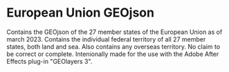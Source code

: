 # European Union GEOjson

Contains the GEOjson of the 27 member states of the European Union as of march 2023. Contains the individual federal territory of all 27 member states, both land and sea. Also contains any overseas territory. No claim to be correct or complete. Intenionally made for the use with the Adobe After Effects plug-in "GEOlayers 3".
